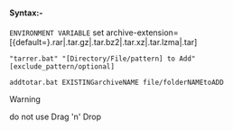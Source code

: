 #### Syntax:-
`ENVIRONMENT VARIABLE` set archive-extension=[{default=}.rar|.tar.gz|.tar.bz2|.tar.xz|.tar.lzma|.tar]

`"tarrer.bat" "[Directory/File/pattern] to Add" [exclude_pattern/optional]`

`addtotar.bat EXISTINGarchiveNAME file/folderNAMEtoADD`

>[!WARNING]
do not use Drag 'n' Drop
